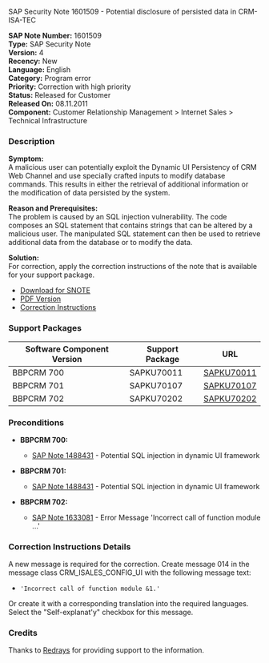 SAP Security Note 1601509 - Potential disclosure of persisted data in CRM-ISA-TEC

**SAP Note Number:** 1601509  
**Type:** SAP Security Note  
**Version:** 4  
**Recency:** New  
**Language:** English  
**Category:** Program error  
**Priority:** Correction with high priority  
**Status:** Released for Customer  
**Released On:** 08.11.2011  
**Component:** Customer Relationship Management > Internet Sales > Technical Infrastructure

### Description

**Symptom:**  
A malicious user can potentially exploit the Dynamic UI Persistency of CRM Web Channel and use specially crafted inputs to modify database commands. This results in either the retrieval of additional information or the modification of data persisted by the system.

**Reason and Prerequisites:**  
The problem is caused by an SQL injection vulnerability. The code composes an SQL statement that contains strings that can be altered by a malicious user. The manipulated SQL statement can then be used to retrieve additional data from the database or to modify the data.

**Solution:**  
For correction, apply the correction instructions of the note that is available for your support package.

- [Download for SNOTE](https://notesdownloads.sap.com/note/0040000009508102017)
- [PDF Version](https://userapps.support.sap.com/sap/support/sfm/notes/print/0001601509?language=en-US&token=BCD4686E639DDC9EB242B425DDDA2FEE)
- [Correction Instructions](https://me.sap.com/corrins/0001601509/63)

### Support Packages

| Software Component Version | Support Package | URL |
|----------------------------|-----------------|-----|
| BBPCRM 700                 | SAPKU70011      | [SAPKU70011](https://me.sap.com/supportpackage/SAPKU70011) |
| BBPCRM 701                 | SAPKU70107      | [SAPKU70107](https://me.sap.com/supportpackage/SAPKU70107) |
| BBPCRM 702                 | SAPKU70202      | [SAPKU70202](https://me.sap.com/supportpackage/SAPKU70202) |

### Preconditions

- **BBPCRM 700:**  
  - [SAP Note 1488431](https://me.sap.com/notes/1488431) - Potential SQL injection in dynamic UI framework

- **BBPCRM 701:**  
  - [SAP Note 1488431](https://me.sap.com/notes/1488431) - Potential SQL injection in dynamic UI framework

- **BBPCRM 702:**  
  - [SAP Note 1633081](https://me.sap.com/notes/1633081) - Error Message 'Incorrect call of function module ...'

### Correction Instructions Details

A new message is required for the correction. Create message 014 in the message class CRM_ISALES_CONFIG_UI with the following message text:

- `'Incorrect call of function module &1.'`

Or create it with a corresponding translation into the required languages. Select the "Self-explanat'y" checkbox for this message.

### Credits

Thanks to [Redrays](https://redrays.io) for providing support to the information.